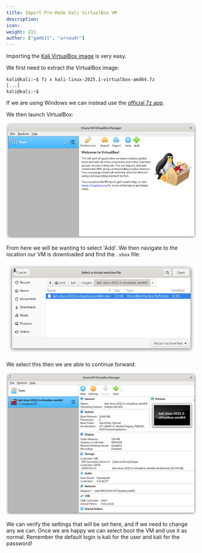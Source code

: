 ```yaml
---
title: Import Pre-Made Kali VirtualBox VM
description:
icon:
weight: 211
author: ["gamb1t", "arnaudr"]
---
```


Importing the [Kali VirtualBox image](/get-kali/#kali-virtual-machines) is very easy.

We first need to extract the VirtualBox image:

```console
kali@kali:~$ 7z x kali-linux-2025.1-virtualbox-amd64.7z
[...]
kali@kali:~$
```

If we are using Windows we can instead use the [official 7z app](https://www.7-zip.org/).

We then launch VirtualBox:

![](import-vbox-weekly-1.png)

From here we will be wanting to select 'Add'. We then navigate to the location our VM is downloaded and find the `.vbox` file:

![](import-vbox-weekly-2.png)

We select this then we are able to continue forward:

![](import-vbox-weekly-3.png)

We can verify the settings that will be set here, and if we need to change any we can. Once we are happy we can select boot the VM and use it as normal. Remember the default login is kali for the user and kali for the password!
